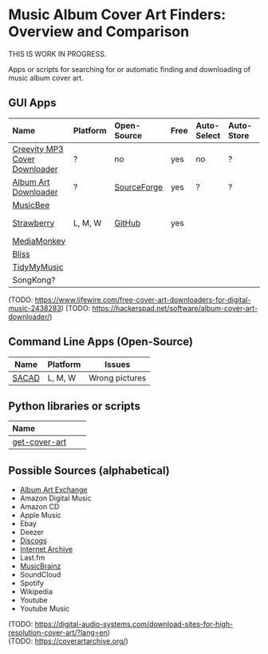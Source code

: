 # Music Album Cover Art Finders: Overview and Comparison
THIS IS WORK IN PROGRESS.

Apps or scripts for searching for or automatic finding and downloading of music album cover art.
## GUI Apps
| Name | Platform | Open-Source | Free | Auto-Select | Auto-Store | Bulk | Remarks |
| :--- | :-- | :-- | :-- | :-- | :-- | :-- | :-- |
| [Creevity MP3 Cover Downloader](https://www.creevity.com/mp3coverdownloader/) | ? | no | yes | no | ? | no | |
| [Album Art Downloader](https://sourceforge.net/projects/album-art/) | ? | [SourceForge](https://sourceforge.net/projects/album-art/)  | yes | ? | ? | ? | Custom sources |
| [MusicBee](https://getmusicbee.com/) |
| [Strawberry](https://www.strawberrymusicplayer.org/) | L, M, W | [GitHub](https://github.com/strawberrymusicplayer/strawberry) | yes | ||| Music player |
| [MediaMonkey](https://www.mediamonkey.com/) |
| [Bliss](https://www.blisshq.com/) |
| [TidyMyMusic](https://www.wondershare.net/ad/tidymymusic-mac/) |
| SongKong? |

(TODO: https://www.lifewire.com/free-cover-art-downloaders-for-digital-music-2438283)
(TODO: https://hackerspad.net/software/album-cover-art-downloader/)

## Command Line Apps (Open-Source)
| Name | Platform | Issues |
| ---- | ---- | --- |
| [SACAD](https://github.com/desbma/sacad) | L, M, W | Wrong pictures |
## Python libraries or scripts
| Name | | |
| :-- |:-- |:-- |
|[get-cover-art](https://pypi.org/project/get-cover-art/)||

## Possible Sources (alphabetical)
- [Album Art Exchange](https://www.albumartexchange.com/)
- Amazon Digital Music
- Amazon CD
- Apple Music
- Ebay
- Deezer
- [Discogs](https://www.discogs.com/)
- [Internet Archive](https://archive.org/details/album_covers)
- Last.fm
- [MusicBrainz](https://musicbrainz.org/)
- SoundCloud
- Spotify
- Wikipedia
- Youtube
- Youtube Music

(TODO: https://digital-audio-systems.com/download-sites-for-high-resolution-cover-art/?lang=en)  
(TODO: https://coverartarchive.org/)
